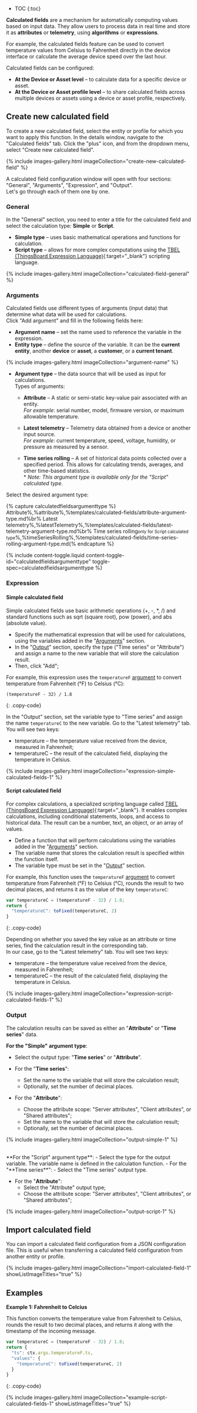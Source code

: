 * TOC
{:toc}

**Calculated fields** are a mechanism for automatically computing values based on input data. They allow users to process data in real time and store it as **attributes** or **telemetry**, using **algorithms** or **expressions**.

For example, the calculated fields feature can be used to convert temperature values from Celsius to Fahrenheit directly in the device interface or calculate the average device speed over the last hour.

Calculated fields can be configured:
- **At the Device or Asset level** – to calculate data for a specific device or asset.
- **At the Device or Asset profile level** – to share calculated fields across multiple devices or assets using a device or asset profile, respectively.

## Create new calculated field

To create a new calculated field, select the entity or profile for which you want to apply this function.
In the details window, navigate to the "Calculated fields" tab. Click the "plus" icon, and from the dropdown menu, select "Create new calculated field".   

{% include images-gallery.html imageCollection="create-new-calculated-field" %}

A calculated field configuration window will open with four sections: "General", "Arguments", "Expression", and "Output".   
Let's go through each of them one by one.

### General

In the "General" section, you need to enter a title for the calculated field and select the calculation type: **Simple** or **Script**.

- **Simple type** – uses basic mathematical operations and functions for calculation.
- **Script type** – allows for more complex computations using the [TBEL (ThingsBoard Expression Language)](/docs/{{docsPrefix}}user-guide/tbel/){:target="_blank"} scripting language.

{% include images-gallery.html imageCollection="calculated-field-general" %}

### Arguments

Calculated fields use different types of arguments (input data) that determine what data will be used for calculations.   
Click "Add argument" and fill in the following fields here:

- **Argument name** – set the name used to reference the variable in the expression.
- **Entity type** – define the source of the variable. It can be the **current entity**, another **device** or **asset**, a **customer**, or a **current tenant**. 

{% include images-gallery.html imageCollection="argument-name" %} 

- **Argument type** – the data source that will be used as input for calculations.   
Types of arguments:

  - **Attribute** – A static or semi-static key-value pair associated with an entity.   
  *For example*: serial number, model, firmware version, or maximum allowable temperature.

  - **Latest telemetry** – Telemetry data obtained from a device or another input source.   
  *For example*: current temperature, speed, voltage, humidity, or pressure as measured by a sensor.

  - **Time series rolling** – A set of historical data points collected over a specified period.   This allows for calculating trends, averages, and other time-based statistics.   
  &#42; *Note: This argument type is available only for the "Script" calculated type.*

Select the desired argument type:

{% capture calculatedfieldsargumenttype %}
Attribute<small></small>%,%attribute%,%templates/calculated-fields/attribute-argument-type.md%br%
Latest telemetry<small></small>%,%latestTelemetry%,%templates/calculated-fields/latest-telemetry-argument-type.md%br%
Time series rolling<small>only for Script calculated type</small>%,%timeSeriesRolling%,%templates/calculated-fields/time-series-rolling-argument-type.md{% endcapture %}

{% include content-toggle.liquid content-toggle-id="calculatedfieldsargumenttype" toggle-spec=calculatedfieldsargumenttype %}

### Expression

#### Simple calculated field

Simple calculated fields use basic arithmetic operations (+, -, *, /) and standard functions such as sqrt (square root), pow (power), and abs (absolute value).

- Specify the mathematical expression that will be used for calculations, using the variables added in the "[Arguments](#arguments)" section.
- In the "[Output](#output)" section, specify the type ("Time series" or "Attribute") and assign a name to the new variable that will store the calculation result.
- Then, click "Add";

For example, this expression uses the `temperatureF` [argument](#arguments) to convert temperature from Fahrenheit (°F) to Celsius (°C):

```text
(temperatureF - 32) / 1.8
```
{: .copy-code}

In the "Output" section, set the variable type to "Time series" and assign the name `temperatureC` to the new variable.
Go to the "Latest telemetry" tab. You will see two keys:

- temperature – the temperature value received from the device, measured in Fahrenheit;
- temperatureC – the result of the calculated field, displaying the temperature in Celsius.

{% include images-gallery.html imageCollection="expression-simple-calculated-fields-1" %}

#### Script calculated field

For complex calculations, a specialized scripting language called [TBEL (ThingsBoard Expression Language)](/docs/{{docsPrefix}}user-guide/tbel/){:target="_blank"}. 
It enables complex calculations, including conditional statements, loops, and access to historical data. The result can be a number, text, an object, or an array of values.

- Define a function that will perform calculations using the variables added in the "[Arguments](#arguments)" section.
- The variable name that stores the calculation result is specified within the function itself.
- The variable type must be set in the "[Output](#output)" section.

For example, this function uses the `temperatureF` [argument](#arguments) to convert temperature from Fahrenheit (°F) to Celsius (°C), rounds the result to two decimal places, and returns it as the value of the key `temperatureC`:

```js
var temperatureC = (temperatureF - 32) / 1.8;
return {
  "temperatureC": toFixed(temperatureC, 2)
}
```
{: .copy-code}

Depending on whether you saved the key value as an attribute or time series, find the calculation result in the corresponding tab.   
In our case, go to the "Latest telemetry" tab. You will see two keys:

- temperature – the temperature value received from the device, measured in Fahrenheit;
- temperatureC – the result of the calculated field, displaying the temperature in Celsius.

{% include images-gallery.html imageCollection="expression-script-calculated-fields-1" %}

### Output

The calculation results can be saved as either an "**Attribute**" or "**Time series**" data.

**For the "Simple" argument type**:
- Select the output type: "**Time series**" or "**Attribute**".
- For the "**Time series**":
  - Set the name to the variable that will store the calculation result;
  - Optionally, set the number of decimal places.

- For the "**Attribute**":
  - Choose the attribute scope: "Server attributes", "Client attributes", or "Shared attributes";
  - Set the name to the variable that will store the calculation result;
  - Optionally, set the number of decimal places.

{% include images-gallery.html imageCollection="output-simple-1" %}

<br>
**For the "Script" argument type**:
- Select the type for the output variable. The variable name is defined in the calculation function.
- For the "**Time series**":
  - Select the "Time series" output type.

- For the "**Attribute**":
  - Select the "Attribute" output type;
  - Choose the attribute scope: "Server attributes", "Client attributes", or "Shared attributes";

{% include images-gallery.html imageCollection="output-script-1" %}

## Import calculated field

You can import a calculated field configuration from a JSON configuration file. This is useful when transferring a calculated field configuration from another entity or profile.

{% include images-gallery.html imageCollection="import-calculated-field-1" showListImageTitles="true" %}

## Examples

**Example 1: Fahrenheit to Celcius**

This function converts the temperature value from Fahrenheit to Celsius, rounds the result to two decimal places, and returns it along with the timestamp of the incoming message.

```js
var temperatureC = (temperatureF - 32) / 1.8;
return {
  "ts": ctx.args.temperatureF.ts,
  "values": {
    "temperatureC": toFixed(temperatureC, 2)
  }
}
```
{: .copy-code}


{% include images-gallery.html imageCollection="example-script-calculated-fields-1" showListImageTitles="true" %}